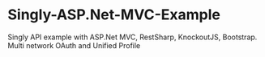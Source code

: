 Singly-ASP.Net-MVC-Example
==========================

Singly API example with ASP.Net MVC, RestSharp, KnockoutJS, Bootstrap. Multi network OAuth and Unified Profile